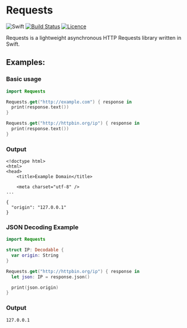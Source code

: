 
# Requests
![Swift](http://img.shields.io/badge/swift-4.0-brightgreen.svg)
[![Build Status](https://travis-ci.org/peterentwistle/requests.svg?branch=master)](https://travis-ci.org/peterentwistle/requests)
[![Licence](https://img.shields.io/badge/license-Apache--2.0-blue.svg)](https://github.com/peterentwistle/requests/blob/master/LICENSE)

Requests is a lightweight asynchronous HTTP Requests library written in Swift.

## Examples:
### Basic usage
```swift
import Requests

Requests.get("http://example.com") { response in
  print(response.text())
}

Requests.get("http://httpbin.org/ip") { response in
  print(response.text())
}
```

### Output
```
<!doctype html>
<html>
<head>
    <title>Example Domain</title>

    <meta charset="utf-8" />
...
```

```
{
  "origin": "127.0.0.1"
}
```

### JSON Decoding Example
```swift
import Requests

struct IP: Decodable {
  var origin: String
}

Requests.get("http://httpbin.org/ip") { response in
  let json: IP = response.json()

  print(json.origin)
}
```

### Output
```
127.0.0.1
```

